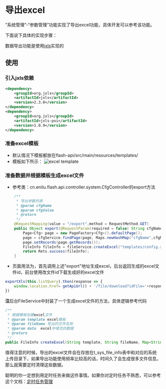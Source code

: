 # 导出excel

“系统管理”-“参数管理”功能实现了导出excel功能，具体开发可以参考该功能。

下面说下具体的实现步骤：

数据导出功能是使用[jxls](http://jxls.sourceforge.net)实现的

## 使用

### 引入jxls依赖
```xml
<dependency>
    <groupId>org.jxls</groupId>
    <artifactId>jxls</artifactId>
    <version>2.3.0</version>
</dependency>
<dependency>
    <groupId>org.jxls</groupId>
    <artifactId>jxls-poi</artifactId>
    <version>1.0.9</version>
</dependency>
```
### 准备excel模板
- 默认情况下模板都放在flash-api/src/main/resources/templates/
- 模板如下所示：
![excel template](./img/excel-template.jpg)


### 准备数据并根据模板生成excel文件
- 参考类：cn.enilu.flash.api.controller.system.CfgController的export方法
```java
    /**
     * 导出参数列表
     * @param cfgName
     * @param cfgValue
     * @return
     */
    @RequestMapping(value = "/export",method = RequestMethod.GET)
    public Object export(@RequestParam(required = false) String cfgName, @RequestParam(required = false) String cfgValue) {
        Page<Cfg> page = new PageFactory<Cfg>().defaultPage();
        page = cfgService.findPage(page, Maps.newHashMap("cfgName",cfgName,"cfgValue",cfgValue));
        page.setRecords(page.getRecords());
        FileInfo fileInfo = fileService.createExcel("templates/config.xlsx","系统参数.xlsx",Maps.newHashMap("list",page.getRecords()));
        return Rets.success(fileInfo);
    }
```
- 页面用法为，首先调用上述"export"地址生成excel，后台返回生成的excel文件id，前台使用改文件id下载生成好的excel文件
```js
exportXls(this.listQuery).then(response => {
    window.location.href= getApiUrl() + '/file/download?idFile='+response.data.id
})
```

**注**后台FileService中封装了一个生成excel文件的方法，具体逻辑参考代码
```java
/**
 * 根据模板创建excel文件
 * @param template excel模板
 * @param fileName 导出的文件名称
 * @param data  excel中填充的数据
 * @return
 */
public FileInfo createExcel(String template, String fileName, Map<String, Object> data)

```


值得注意的时候，导出的excel文件会在存放在t_sys_file_info表中和对应的系统上传目录下，如果导出功能使用频率比较高的话，时间久了会生成很多文件信息。
那么就需要定时清理这些数据。

聪明的你一定想到用定时任务来做这件事情。如果你对定时任务不熟悉，可以参考这个文档：[定时任务管理](../action/task.md)
